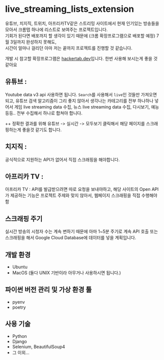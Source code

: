 # live_streaming_lists_extension

유튜브, 치지직, 트위치, 아프리카TV같은 스트리밍 사이트에서 현재 인기있는 방송들을 모아서 크롬탭 하나에 리스트로 보여주는 프로젝트입니다.  
기회가 된다면 배포까지 할 생각이 있기 때문에 (크롬 확장프로그램으로 배포할 예정) 7월 3일까지 완성하지 못해도,  
시간이 얼마나 걸리던 아마 저는 끝까지 프로젝트를 진행할 것 같습니다.  

개발 시 참고할 확장프로그램은 [hackertab.dev](https://hackertab.dev/)입니다. 한번 사용해 보시는게 좋을 것 같아요

## 유튜브 :
Youtube data v3 api 사용하면 됩니다.
`Search`를 사용해서 `live`인 것들만 가져오면 되고, 유튜브 검색 알고리즘이 그리 좋지 않아서 생각나는 카테고리를 전부 하나하나 넣어서
게임 live streaming data 수집, 뉴스 live streaming data 수집, 다시보기, 예능 등등.. 전부 수집해서 하나로 합쳐야 합니다.

++ 정확한 결과를 위해 유튜브 -> 실시간 -> 모두보기 클릭해서 해당 페이지를 스크래핑하는게 좋을것 같기도 합니다.

## 치지직 :
공식적으로 지원하는 API가 없어서 직접 스크래핑을 해야합니다.

## 아프리카 TV :
아프리카 TV : API를 발급받으려면 따로 요청을 보내야하고, 해당 사이트의 Open API가 제공하는 기능은 프로젝트 주제와 맞지 않아서, 웹페이지 스크래핑을 직접 수행해야함

## 스크래핑 주기
실시간 방송의 시청자 수는 계속 변하기 때문에 아마 1~5분 주기로 계속 API 호출 또는 스크래핑을 해서 Google Cloud Database에 데이터를 넣을 계획입니다.

## 개발 환경
- Ubuntu
- MacOS
(둘다 UNIX 기반이라 아무거나 사용하시면 됩니다.)

## 파이썬 버전 관리 및 가상 환경 툴
- pyenv
- poetry

## 사용 기술
- Python
- Django
- Selenium, BeautifulSoup4
- 그 이외...
